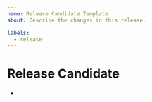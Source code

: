 ```yaml
---
name: Release Candidate Template
about: Describe the changes in this release.

labels:
  - release
---
```


# Release Candidate
- 